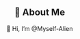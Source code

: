 <div align="center">
    <h2>🚀 About Me</h2>
    <p>👋 Hi, I’m @Myself-Alien</p>
</div>


<!---
Myself-Alien/Myself-Alien is a ✨ special ✨ repository because its `README.md` (this file) appears on your GitHub profile.
You can click the Preview link to take a look at your changes.
--->
